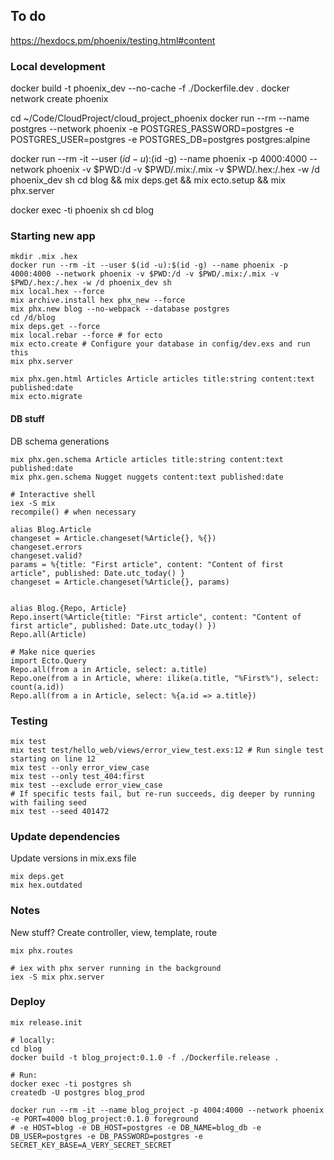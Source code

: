 ## To do
https://hexdocs.pm/phoenix/testing.html#content

### Local development
docker build -t phoenix_dev --no-cache -f ./Dockerfile.dev .
docker network create phoenix

cd ~/Code/CloudProject/cloud_project_phoenix
docker run --rm --name postgres --network phoenix -e POSTGRES_PASSWORD=postgres -e POSTGRES_USER=postgres -e POSTGRES_DB=postgres postgres:alpine

<!-- .hex and .mix folder as volumes only to not have to get dependencies each time -->
docker run --rm -it --user $(id -u):$(id -g) --name phoenix -p 4000:4000 --network phoenix -v $PWD:/d -v $PWD/.mix:/.mix -v $PWD/.hex:/.hex -w /d phoenix_dev sh
cd blog && mix deps.get && mix ecto.setup && mix phx.server

docker exec -ti phoenix sh
cd blog

### Starting new app
```
mkdir .mix .hex
docker run --rm -it --user $(id -u):$(id -g) --name phoenix -p 4000:4000 --network phoenix -v $PWD:/d -v $PWD/.mix:/.mix -v $PWD/.hex:/.hex -w /d phoenix_dev sh
mix local.hex --force
mix archive.install hex phx_new --force
mix phx.new blog --no-webpack --database postgres
cd /d/blog
mix deps.get --force
mix local.rebar --force # for ecto
mix ecto.create # Configure your database in config/dev.exs and run this
mix phx.server

mix phx.gen.html Articles Article articles title:string content:text published:date
mix ecto.migrate
```

#### DB stuff
DB schema generations
```
mix phx.gen.schema Article articles title:string content:text published:date
mix phx.gen.schema Nugget nuggets content:text published:date
```

```
# Interactive shell
iex -S mix
recompile() # when necessary

alias Blog.Article
changeset = Article.changeset(%Article{}, %{})
changeset.errors
changeset.valid?
params = %{title: "First article", content: "Content of first article", published: Date.utc_today() }
changeset = Article.changeset(%Article{}, params)


alias Blog.{Repo, Article}
Repo.insert(%Article{title: "First article", content: "Content of first article", published: Date.utc_today() })
Repo.all(Article)

# Make nice queries
import Ecto.Query
Repo.all(from a in Article, select: a.title)
Repo.one(from a in Article, where: ilike(a.title, "%First%"), select: count(a.id))
Repo.all(from a in Article, select: %{a.id => a.title})
```

### Testing
```
mix test
mix test test/hello_web/views/error_view_test.exs:12 # Run single test starting on line 12
mix test --only error_view_case
mix test --only test_404:first
mix test --exclude error_view_case
# If specific tests fail, but re-run succeeds, dig deeper by running with failing seed
mix test --seed 401472
```


### Update dependencies
Update versions in mix.exs file
```
mix deps.get
mix hex.outdated
```

### Notes
New stuff?
Create controller, view, template, route
```
mix phx.routes
```

```
# iex with phx server running in the background
iex -S mix phx.server
```


### Deploy

```
mix release.init

# locally:
cd blog
docker build -t blog_project:0.1.0 -f ./Dockerfile.release .

# Run:
docker exec -ti postgres sh
createdb -U postgres blog_prod

docker run --rm -it --name blog_project -p 4004:4000 --network phoenix -e PORT=4000 blog_project:0.1.0 foreground
# -e HOST=blog -e DB_HOST=postgres -e DB_NAME=blog_db -e DB_USER=postgres -e DB_PASSWORD=postgres -e SECRET_KEY_BASE=A_VERY_SECRET_SECRET
```
